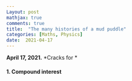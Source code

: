 ```yaml
---
Layout: post
mathjax: true
comments: true
title:  "The many histories of a mud puddle"
categories: [Maths, Physics]
date:  2021-04-17
---
```


**April 17, 2021.** *Cracks for *

#### 1. Compound interest

